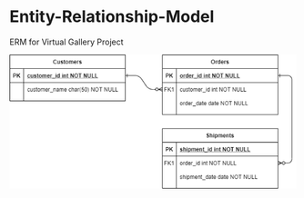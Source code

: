 # Entity-Relationship-Model
ERM for Virtual Gallery Project

![](https://github.com/VirtualGallery/Entity-Relationship-Model/blob/master/ERD.png?raw=true)
